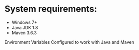 # System requirements:
- Windows 7+
- Java JDK 1.8
- Maven 3.6.3

Environment Variables Configured to work with Java and Maven
